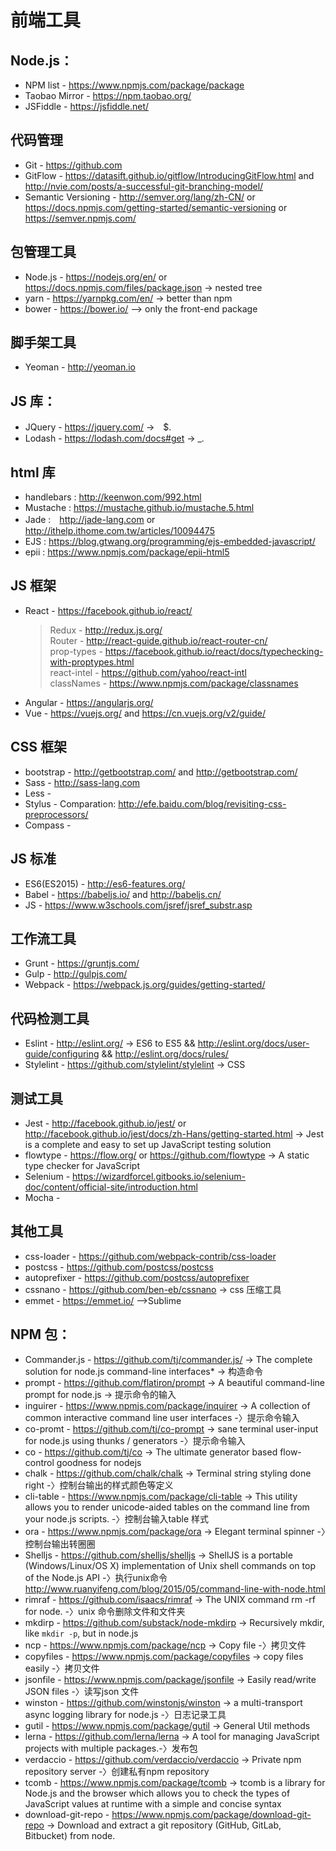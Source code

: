 # 前端工具
## Node.js：
 * NPM list - https://www.npmjs.com/package/package
 * Taobao Mirror - https://npm.taobao.org/
 * JSFiddle - https://jsfiddle.net/
 
 ## 代码管理
* Git - https://github.com
* GitFlow - https://datasift.github.io/gitflow/IntroducingGitFlow.html and http://nvie.com/posts/a-successful-git-branching-model/
* Semantic Versioning - http://semver.org/lang/zh-CN/ or https://docs.npmjs.com/getting-started/semantic-versioning or https://semver.npmjs.com/

## 包管理工具
* Node.js - https://nodejs.org/en/ or https://docs.npmjs.com/files/package.json -> nested tree
* yarn - https://yarnpkg.com/en/ -> better than npm
* bower - https://bower.io/ --> only the front-end package

## 脚手架工具
* Yeoman - http://yeoman.io

## JS 库：
* JQuery - https://jquery.com/ ->　$.
* Lodash - https://lodash.com/docs#get -> _.

## html 库
 * handlebars : http://keenwon.com/992.html
 * Mustache : https://mustache.github.io/mustache.5.html
 * Jade :　http://jade-lang.com or http://ithelp.ithome.com.tw/articles/10094475
 * EJS : https://blog.gtwang.org/programming/ejs-embedded-javascript/
 * epii : https://www.npmjs.com/package/epii-html5

## JS 框架
* React - https://facebook.github.io/react/     
  > Redux - http://redux.js.org/    
  > Router - http://react-guide.github.io/react-router-cn/    
  > prop-types - https://facebook.github.io/react/docs/typechecking-with-proptypes.html    
  > react-intel - https://github.com/yahoo/react-intl   
  > classNames - https://www.npmjs.com/package/classnames    
* Angular - https://angularjs.org/
* Vue - https://vuejs.org/ and https://cn.vuejs.org/v2/guide/

## CSS 框架
* bootstrap - http://getbootstrap.com/ and http://getbootstrap.com/
* Sass - http://sass-lang.com
* Less - 
* Stylus - 
Comparation: http://efe.baidu.com/blog/revisiting-css-preprocessors/
* Compass - 

## JS 标准
* ES6(ES2015) - http://es6-features.org/
* Babel - https://babeljs.io/ and http://babeljs.cn/
* JS - https://www.w3schools.com/jsref/jsref_substr.asp

## 工作流工具
* Grunt - https://gruntjs.com/
* Gulp - http://gulpjs.com/
* Webpack - https://webpack.js.org/guides/getting-started/

## 代码检测工具
* Eslint - http://eslint.org/ -> ES6 to ES5 && http://eslint.org/docs/user-guide/configuring && http://eslint.org/docs/rules/
* Stylelint - https://github.com/stylelint/stylelint -> CSS

## 测试工具
* Jest - http://facebook.github.io/jest/ or http://facebook.github.io/jest/docs/zh-Hans/getting-started.html -> Jest is a complete and easy to set up JavaScript testing solution
* flowtype - https://flow.org/ or https://github.com/flowtype -> A static type checker for JavaScript
* Selenium - https://wizardforcel.gitbooks.io/selenium-doc/content/official-site/introduction.html
* Mocha - 


## 其他工具
* css-loader - https://github.com/webpack-contrib/css-loader
* postcss - https://github.com/postcss/postcss
* autoprefixer - https://github.com/postcss/autoprefixer
* cssnano - https://github.com/ben-eb/cssnano -> css 压缩工具
* emmet - https://emmet.io/ -->Sublime

## NPM 包：
* Commander.js - https://github.com/tj/commander.js/ -> The complete solution for node.js command-line interfaces* -> 构造命令
* prompt - https://github.com/flatiron/prompt -> A beautiful command-line prompt for node.js -> 提示命令的输入
* inguirer - https://www.npmjs.com/package/inquirer -> A collection of common interactive command line user interfaces -〉提示命令输入
* co-promt - https://github.com/tj/co-prompt -> sane terminal user-input for node.js using thunks / generators -〉提示命令输入
* co - https://github.com/tj/co -> The ultimate generator based flow-control goodness for nodejs 
* chalk - https://github.com/chalk/chalk -> Terminal string styling done right -〉控制台输出的样式颜色等定义
* cli-table - https://www.npmjs.com/package/cli-table -> This utility allows you to render unicode-aided tables on the command line from your node.js scripts. -〉控制台输入table 样式
* ora - https://www.npmjs.com/package/ora -> Elegant terminal spinner -〉控制台输出转圈圈
* Shelljs - https://github.com/shelljs/shelljs -> ShellJS is a portable (Windows/Linux/OS X) implementation of Unix shell commands on top of the Node.js API -〉执行unix命令
http://www.ruanyifeng.com/blog/2015/05/command-line-with-node.html
* rimraf - https://github.com/isaacs/rimraf -> The UNIX command rm -rf for node. -〉unix 命令删除文件和文件夹
* mkdirp - https://github.com/substack/node-mkdirp -> Recursively mkdir, like `mkdir -p`, but in node.js
* ncp - https://www.npmjs.com/package/ncp -> Copy file -〉拷贝文件
* copyfiles - https://www.npmjs.com/package/copyfiles -> copy files easily -〉拷贝文件
* jsonfile - https://www.npmjs.com/package/jsonfile -> Easily read/write JSON files -〉读写json 文件
* winston - https://github.com/winstonjs/winston -> a multi-transport async logging library for node.js -〉日志记录工具
* gutil - https://www.npmjs.com/package/gutil -> General Util methods
* lerna - https://github.com/lerna/lerna -> A tool for managing JavaScript projects with multiple packages.-〉发布包
* verdaccio - https://github.com/verdaccio/verdaccio -> Private npm repository server -〉创建私有npm repository
* tcomb - https://www.npmjs.com/package/tcomb -> tcomb is a library for Node.js and the browser which allows you to check the types of JavaScript values at runtime with a simple and concise syntax
* download-git-repo - https://www.npmjs.com/package/download-git-repo -> Download and extract a git repository (GitHub, GitLab, Bitbucket) from node.

